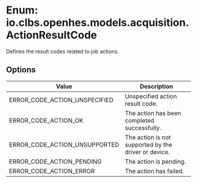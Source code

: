 # Enum: io.clbs.openhes.models.acquisition.ActionResultCode

Defines the result codes related to job actions.

## Options

| Value | Description |
| --- | --- |
| ERROR_CODE_ACTION_UNSPECIFIED | Unspecified action result code. |
| ERROR_CODE_ACTION_OK | The action has been completed successfully. |
| ERROR_CODE_ACTION_UNSUPPORTED | The action is not supported by the driver or device. |
| ERROR_CODE_ACTION_PENDING | The action is pending. |
| ERROR_CODE_ACTION_ERROR | The action has failed. |
